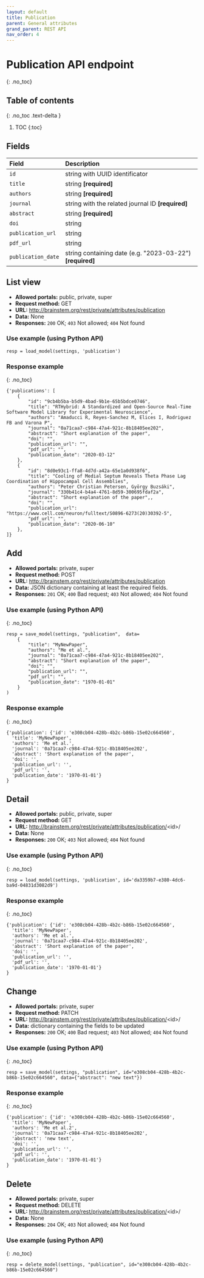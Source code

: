 ```yaml
---
layout: default
title: Publication
parent: General attributes
grand_parent: REST API
nav_order: 4
---
```


# Publication API endpoint
{: .no_toc}

## Table of contents
{: .no_toc .text-delta }

1. TOC
{:toc}


## Fields

| Field        | Description  |
|:-------------|:-------------|
| `id` | string with UUID identificator |
| `title` | string **[required]** |
| `authors` | string **[required]** |
| `journal` | string with the related journal ID **[required]** |
| `abstract` | string **[required]** |
| `doi` | string |
| `publication_url` | string |
| `pdf_url` | string |
| `publication_date` | string containing date (e.g. "2023-03-22") **[required]** |


## List view
- **Allowed portals:** public, private, super
- **Request method:** GET
- **URL:** http://brainstem.org/rest/private/attributes/publication
- **Data:** None
- **Responses:** `200` OK; `403` Not allowed; `404` Not found

### Use example (using Python API)
```
resp = load_model(settings, 'publication')
```

### Response example
{: .no_toc}

```
{'publications': [
    {
        "id": "9cb4b5ba-b5d9-4bad-9b1e-65b5bdce0746",
        "title": "RTHybrid: A Standardized and Open-Source Real-Time Software Model Library for Experimental Neuroscience",
        "authors": "Amaducci R, Reyes-Sanchez M, Elices I, Rodriguez FB and Varona P",
        "journal": "0a71caa7-c984-47a4-921c-8b18405ee202",
        "abstract": "Short explanation of the paper",
        "doi": "",
        "publication_url": "",
        "pdf_url": "",
        "publication_date": "2020-03-12"
    },
    {
        "id": "8d0e93c1-ffa8-4d7d-a42a-65e1a0d938f6",
        "title": "Cooling of Medial Septum Reveals Theta Phase Lag Coordination of Hippocampal Cell Assemblies",
        "authors": "Peter Christian Petersen, György Buzsáki",
        "journal": "330b41c4-b4a4-4761-8d59-300695fdaf2a",
        "abstract": "Short explanation of the paper",,
        "doi": "",
        "publication_url": "https://www.cell.com/neuron/fulltext/S0896-6273(20)30392-5",
        "pdf_url": "",
        "publication_date": "2020-06-10"
    },
]}
```


## Add
- **Allowed portals:** private, super
- **Request method:** POST
- **URL:** http://brainstem.org/rest/private/attributes/publication
- **Data:** JSON dictionary containing at least the required fields.
- **Responses:** `201` OK; `400` Bad request; `403` Not allowed; `404` Not found


### Use example (using Python API)
{: .no_toc}

```
resp = save_model(settings, "publication",  data=
    {
        "title": "MyNewPaper",
        "authors": "Me et al.",
        "journal": "0a71caa7-c984-47a4-921c-8b18405ee202",
        "abstract": "Short explanation of the paper",
        "doi": "",
        "publication_url": "",
        "pdf_url": "",
        "publication_date": "1970-01-01"
    }
)
```

### Response example
{: .no_toc}

```
{'publication': {'id': 'e308cb04-428b-4b2c-b86b-15e02c664560',
  'title': 'MyNewPaper',
  'authors': 'Me et al.',
  'journal': '0a71caa7-c984-47a4-921c-8b18405ee202',
  'abstract': 'Short explanation of the paper',
  'doi': '',
  'publication_url': '',
  'pdf_url': '',
  'publication_date': '1970-01-01'}
}
```



## Detail
- **Allowed portals:** public, private, super
- **Request method:** GET
- **URL:** http://brainstem.org/rest/private/attributes/publication/<id\>/
- **Data:** None
- **Responses:** `200` OK; `403` Not allowed; `404` Not found

### Use example (using Python API)
{: .no_toc}

```
resp = load_model(settings, 'publication', id='da3359b7-e380-4dc6-ba9d-04831d3082d9')
```

### Response example
{: .no_toc}

```
{'publication': {'id': 'e308cb04-428b-4b2c-b86b-15e02c664560',
  'title': 'MyNewPaper',
  'authors': 'Me et al.',
  'journal': '0a71caa7-c984-47a4-921c-8b18405ee202',
  'abstract': 'Short explanation of the paper',
  'doi': '',
  'publication_url': '',
  'pdf_url': '',
  'publication_date': '1970-01-01'}
}
```


## Change
- **Allowed portals:** private, super
- **Request method:** PATCH
- **URL:** http://brainstem.org/rest/private/attributes/publication/<id\>/
- **Data:** dictionary containing the fields to be updated
- **Responses:** `200` OK; `400` Bad request; `403` Not allowed; `404` Not found


### Use example (using Python API)
{: .no_toc}

```
resp = save_model(settings, "publication", id="e308cb04-428b-4b2c-b86b-15e02c664560", data={"abstract": "new text"})
```

### Response example
{: .no_toc}

```
{'publication': {'id': 'e308cb04-428b-4b2c-b86b-15e02c664560',
  'title': 'MyNewPaper',
  'authors': 'Me et al.2',
  'journal': '0a71caa7-c984-47a4-921c-8b18405ee202',
  'abstract': 'new text',
  'doi': '',
  'publication_url': '',
  'pdf_url': '',
  'publication_date': '1970-01-01'}
}
```


## Delete
- **Allowed portals:** private, super
- **Request method:** DELETE
- **URL:** http://brainstem.org/rest/private/attributes/publication/<id\>/
- **Data:** None
- **Responses:** `204` OK; `403` Not allowed; `404` Not found


### Use example (using Python API)
{: .no_toc}

```
resp = delete_model(settings, "publication", id="e308cb04-428b-4b2c-b86b-15e02c664560")
``` 
